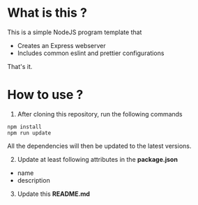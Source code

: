 # What is this ? 
This is a simple NodeJS program template that
* Creates an Express webserver
* Includes common eslint and prettier configurations

That's it. 

# How to use ?

1. After cloning this repository, run the following commands
```
npm install
npm run update
```
All the dependencies will then be updated to the latest versions. 

2. Update at least following attributes in the **package.json**
* name
* description

3. Update this **README.md** 